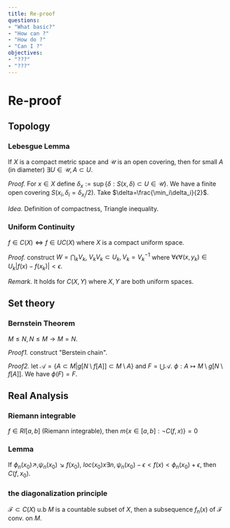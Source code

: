 ```yaml
---
title: Re-proof
questions:
- "What basic?"
- "How can ?"
- "How do ?"
- "Can I ?"
objectives:
- "???"
- "???"
---
```


# Re-proof

## Topology

### Lebesgue Lemma

If $X$ is a compact metric space and $\mathcal{U}$ is an open covering, then for small $A$ (in diameter) $\exists U\in\mathcal{U}, A\subset U$.

*Proof.* For $x\in X$ define $\delta_x:=\sup\{\delta: S(x,\delta)\subset U\in\mathcal{U}\}$. We have a finite open covering $S(x_i,\delta_i=\delta_{x_i}/2)$. Take $\delta=\frac{\min_i\delta_i}{2}$.

*Idea.* Definition of compactness, Triangle inequality.

### Uniform Continuity

$f\in C(X)\iff f\in UC(X)$ where $X$ is a compact uniform space.

*Proof.* construct $W=\bigcap_kV_k$, $V_kV_k\subset U_k, V_k=V_k^{-1}$ where $\forall \epsilon \forall (x, y_k)\in U_k |f(x)-f(x_k)|<\epsilon$.

*Remark.* It holds for $C(X,Y)$ where $X,Y$ are both uniform spaces.



## Set theory

### Bernstein Theorem
$M\leq N,N\leq M \to M=N$.

*Proof1.* construct "Berstein chain".

*Proof2.* let $\mathcal{A}=\{A\subset M| g[N\setminus f[A]]\subset M\setminus A\}$ and $F=\bigcup\mathcal{A}$. $\phi:A\mapsto M\setminus g[N\setminus f[A]]$. We have $\phi(F)=F$.

## Real Analysis

### Riemann integrable
$f\in RI[a,b]$ (Riemann integrable), then $m\{x\in[a,b]:\neg C(f,x)\}=0$

### Lemma
If $\phi_n(x_0)\nearrow, \psi_n(x_0)\searrow f(x_0)$, $loc(x_0)x\exists n,\psi_n(x_0)-\epsilon<f(x)<\phi_n(x_0)+\epsilon$, then $C(f,x_0)$.

### the diagonalization principle
$\mathcal{F}\subset C(X)$ u.b $M$ is a countable subset of $X$, then a subsequence $f_n(x)$ of $\mathcal{F}$ conv. on $M$.